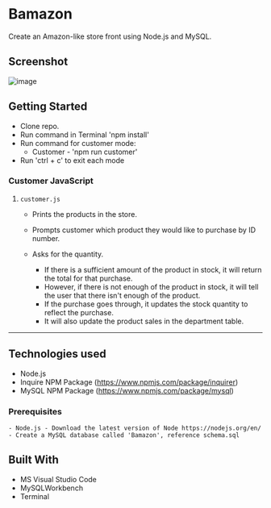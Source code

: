 # Bamazon
Create an Amazon-like store front using Node.js and MySQL.

## Screenshot
![image](https://user-images.githubusercontent.com/25229836/46587996-d2f9eb80-ca62-11e8-9621-c64e3c65e7af.png)

## Getting Started

- Clone repo.
- Run command in Terminal 'npm install'
- Run command for customer mode:
    * Customer - 'npm run customer'
- Run 'ctrl + c' to exit each mode

### Customer JavaScript

1. `customer.js`

    * Prints the products in the store.

    * Prompts customer which product they would like to purchase by ID number.

    * Asks for the quantity.

      * If there is a sufficient amount of the product in stock, it will return the total for that purchase.
      * However, if there is not enough of the product in stock, it will tell the user that there isn't enough of the product.
      * If the purchase goes through, it updates the stock quantity to reflect the purchase.
      * It will also update the product sales in the department table.

-------------------------

## Technologies used
- Node.js
- Inquire NPM Package (https://www.npmjs.com/package/inquirer)
- MySQL NPM Package (https://www.npmjs.com/package/mysql)

### Prerequisites

```
- Node.js - Download the latest version of Node https://nodejs.org/en/
- Create a MySQL database called 'Bamazon', reference schema.sql
```

## Built With

* MS Visual Studio Code
* MySQLWorkbench
* Terminal
